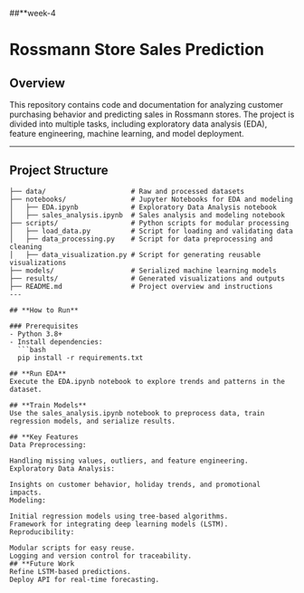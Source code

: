 ##**week-4
# Rossmann Store Sales Prediction

## **Overview**  
This repository contains code and documentation for analyzing customer purchasing behavior and predicting sales in Rossmann stores. The project is divided into multiple tasks, including exploratory data analysis (EDA), feature engineering, machine learning, and model deployment.

---

## **Project Structure**  
```plaintext
├── data/                     # Raw and processed datasets
├── notebooks/                # Jupyter Notebooks for EDA and modeling
│   ├── EDA.ipynb             # Exploratory Data Analysis notebook
│   ├── sales_analysis.ipynb  # Sales analysis and modeling notebook
├── scripts/                  # Python scripts for modular processing
│   ├── load_data.py          # Script for loading and validating data
│   ├── data_processing.py    # Script for data preprocessing and cleaning
│   ├── data_visualization.py # Script for generating reusable visualizations
├── models/                   # Serialized machine learning models
├── results/                  # Generated visualizations and outputs
├── README.md                 # Project overview and instructions
---

## **How to Run**  

### Prerequisites  
- Python 3.8+
- Install dependencies:
  ```bash
  pip install -r requirements.txt

## **Run EDA**
Execute the EDA.ipynb notebook to explore trends and patterns in the dataset.

## **Train Models**
Use the sales_analysis.ipynb notebook to preprocess data, train regression models, and serialize results.

## **Key Features
Data Preprocessing:

Handling missing values, outliers, and feature engineering.
Exploratory Data Analysis:

Insights on customer behavior, holiday trends, and promotional impacts.
Modeling:

Initial regression models using tree-based algorithms.
Framework for integrating deep learning models (LSTM).
Reproducibility:

Modular scripts for easy reuse.
Logging and version control for traceability.
## **Future Work
Refine LSTM-based predictions.
Deploy API for real-time forecasting.
